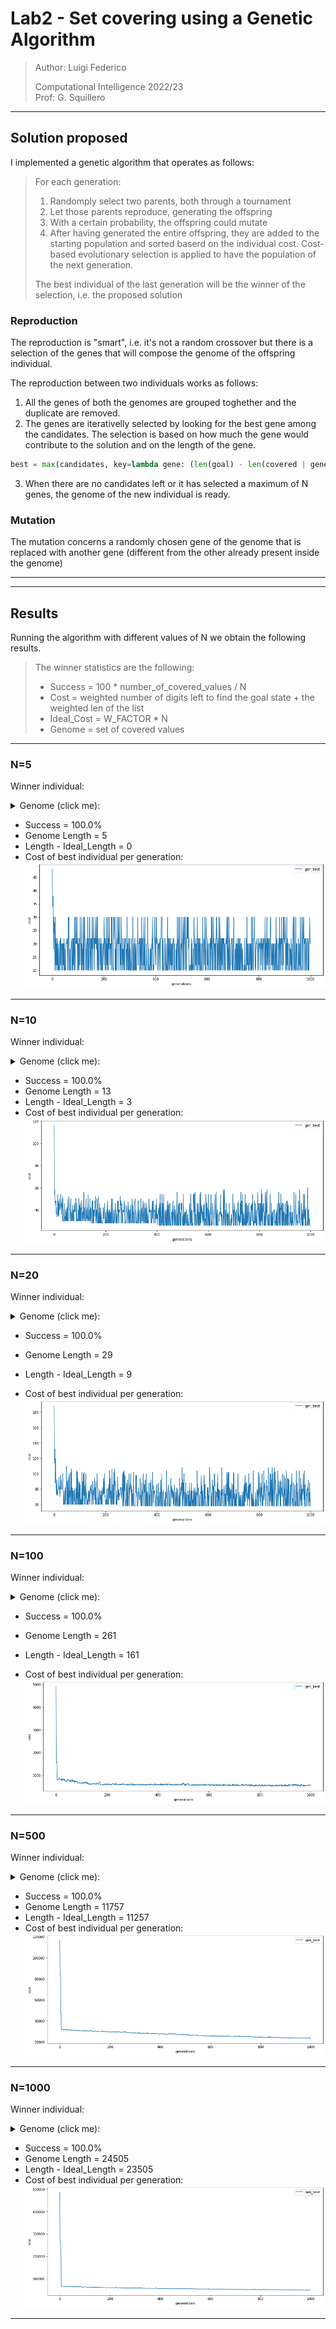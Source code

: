 
# __Lab2 - Set covering using a Genetic Algorithm__

> Author: Luigi Federico  
>  
> Computational Intelligence 2022/23  
> Prof: G. Squillero

---

## __Solution proposed__

I implemented a genetic algorithm that operates as follows:  
> For each generation:  
> 1. Randomply select two parents, both through a tournament  
> 2. Let those parents reproduce, generating the offspring  
> 3. With a certain probability, the offspring could mutate  
> 4. After having generated the entire offspring, they are added to the starting population and sorted baserd on the individual cost. Cost-based evolutionary selection is applied to have the population of the next generation.  
> 
> The best individual of the last generation will be the winner of the selection, i.e. the proposed solution


### __Reproduction__

The reproduction is "smart", i.e. it's not a random crossover but there is a selection of the genes that will compose the genome of the offspring individual.  

The reproduction between two individuals works as follows:
1. All the genes of both the genomes are grouped toghether and the duplicate are removed.
2. The genes are iterativelly selected by looking for the best gene among the candidates. The selection is based on how much the gene would contribute to the solution and on the length of the gene.
```Python
best = max(candidates, key=lambda gene: (len(goal) - len(covered | gene.values), -len(gene)))
```
3. When there are no candidates left or it has selected a maximum of N genes, the genome of the new individual is ready.

### __Mutation__

The mutation concerns a randomly chosen gene of the genome that is replaced with another gene (different from the other already present inside the genome)


---
---

## __Results__

Running the algorithm with different values of N we obtain the following results.

> The winner statistics are the following:
> - Success = 100 * number_of_covered_values / N
> - Cost = weighted number of digits left to find the goal state + the weighted len of the list
> - Ideal_Cost = W_FACTOR * N 
> - Genome = set of covered values

---

### __N=5__

Winner individual: 

<details>
<summary>Genome (click me):</summary>
[0]
[2]
[4]
[1, 3]
</details>

- Success = 100.0%
- Genome Length = 5
- Length - Ideal_Length = 0
- Cost of best individual per generation:
![Best individuals per generation](./plots/best_gen_5.png)

---

### __N=10__

Winner individual: 

<details>
<summary>Genome (click me):</summary>
[6]
[0, 3]
[6, 9]
[2, 7, 8]
[0, 4]
[1, 3, 5]
</details>

- Success = 100.0%
- Genome Length = 13
- Length - Ideal_Length = 3
- Cost of best individual per generation:
![Best individuals per generation](./plots/best_gen_10.png)

---

### __N=20__

Winner individual: 

<details>
<summary>Genome (click me):</summary>
[5, 8, 16]
[0, 1, 2, 7]
[4, 7, 8]
[3, 6, 7, 13, 15]
[3, 6, 7, 10, 14, 17]
[2, 3, 9, 11, 12, 17, 18, 19]
</details>

- Success = 100.0%
- Genome Length = 29
- Length - Ideal_Length = 9

- Cost of best individual per generation:
![Best individuals per generation](./plots/best_gen_20.png)

---

### __N=100__

Winner individual: 

<details>
<summary>Genome (click me):</summary>
[2, 3, 14, 15, 19, 20, 24, 27, 32, 41, 46, 65, 66, 68, 77, 94, 97]
[1, 5, 11, 15, 19, 20, 21, 31, 35, 47, 50, 60, 63, 74, 76, 88, 98]
[3, 11, 13, 16, 23, 34, 39, 45, 46, 52, 55, 56, 57, 65, 70, 71, 97]
[2, 8, 18, 20, 22, 23, 24, 36, 39, 50, 58, 62, 63, 72, 77, 82, 87, 93]
[2, 10, 12, 16, 29, 31, 34, 38, 52, 57, 70, 71, 72, 75, 81, 83, 86, 97]
[0, 1, 5, 7, 12, 27, 34, 43, 48, 54, 60, 62, 66, 74, 77, 85, 96, 97]
[0, 2, 14, 18, 23, 30, 37, 45, 53, 54, 63, 65, 68, 73, 76, 78, 80, 85, 91]
[4, 9, 10, 12, 15, 25, 29, 33, 35, 37, 42, 45, 46, 56, 64, 65, 69, 82, 86]
[9, 11, 12, 14, 19, 29, 32, 33, 37, 58, 63, 65, 73, 82, 85, 92, 99]
[1, 3, 11, 19, 20, 26, 33, 41, 50, 55, 69, 70, 73, 75, 79, 80, 90, 97, 98]
[6, 12, 15, 18, 20, 24, 30, 31, 34, 37, 40, 41, 49, 53, 57, 59, 73, 78, 92, 97]
[1, 7, 15, 17, 20, 22, 33, 39, 44, 58, 63, 66, 77, 78, 84, 85, 89, 90, 92, 94]
[3, 4, 7, 11, 13, 15, 24, 27, 28, 32, 36, 44, 57, 67, 76, 79, 81, 84, 87, 90, 92]
[6, 10, 16, 17, 25, 33, 43, 50, 51, 55, 60, 61, 62, 64, 70, 71, 73, 89, 95, 97, 99]
</details>

- Success = 100.0%
- Genome Length = 261
- Length - Ideal_Length = 161

- Cost of best individual per generation:
![Best individuals per generation](./plots/best_gen_100.png)

---

### __N=500__

Winner individual: 

<details>
<summary>Genome (click me):</summary>
[11, 16, 17, 20, 24, 38, 60, 66, 75, 78, 79, 86, 102, 108, 117, 120, 122, 126, 134, 138, 139, 140, 141, 142, 151, 155, 157, 158, 178, 191, 197, 200, 201, 204, 206, 211, 224, 227, 232, 239, 242, 248, 249, 258, 260, 261, 265, 266, 267, 268, 275, 277, 278, 279, 294, 296, 304, 306, 308, 321, 322, 336, 348, 353, 355, 359, 370, 372, 380, 383, 387, 388, 392, 395, 403, 411, 417, 419, 422, 455, 464, 485, 486, 493, 494, 498]
[3, 14, 33, 37, 38, 52, 62, 66, 69, 79, 83, 109, 113, 117, 118, 119, 126, 141, 147, 151, 169, 188, 196, 203, 208, 210, 216, 217, 223, 225, 228, 229, 240, 241, 256, 257, 261, 262, 272, 285, 287, 288, 301, 312, 313, 322, 323, 331, 333, 334, 336, 338, 339, 342, 352, 354, 357, 362, 367, 376, 377, 378, 380, 384, 385, 386, 389, 397, 402, 409, 415, 416, 418, 427, 431, 434, 436, 437, 439, 441, 451, 454, 463, 471, 484, 485, 486, 492, 497, 499]
[0, 12, 14, 19, 36, 46, 56, 57, 61, 66, 77, 78, 82, 88, 91, 104, 106, 113, 116, 117, 122, 124, 137, 139, 143, 145, 149, 151, 159, 168, 170, 187, 190, 191, 206, 207, 215, 220, 226, 230, 231, 249, 268, 278, 279, 282, 287, 289, 303, 314, 326, 331, 335, 347, 348, 350, 353, 355, 366, 375, 378, 382, 384, 389, 396, 397, 400, 404, 405, 409, 417, 426, 432, 435, 436, 443, 444, 449, 451, 458, 465, 468, 472, 474, 481, 483, 484, 486, 487, 498]
[0, 16, 17, 20, 21, 25, 34, 37, 39, 48, 65, 69, 89, 91, 93, 100, 102, 103, 121, 139, 152, 157, 162, 171, 175, 178, 181, 186, 187, 204, 207, 214, 220, 224, 226, 232, 247, 250, 256, 258, 261, 264, 276, 282, 284, 285, 286, 288, 290, 292, 295, 306, 308, 311, 313, 314, 319, 320, 321, 325, 331, 336, 337, 340, 343, 351, 357, 364, 380, 391, 393, 404, 405, 406, 414, 417, 418, 422, 424, 426, 430, 435, 436, 440, 443, 454, 465, 471, 493, 498]
[1, 8, 16, 28, 34, 45, 46, 68, 75, 79, 84, 85, 89, 92, 95, 109, 110, 118, 119, 123, 124, 129, 133, 141, 142, 143, 146, 153, 154, 157, 161, 173, 175, 181, 188, 190, 191, 192, 196, 198, 204, 206, 210, 216, 230, 232, 233, 236, 246, 248, 254, 256, 269, 272, 273, 280, 282, 294, 298, 300, 302, 307, 314, 316, 319, 328, 333, 343, 348, 354, 359, 360, 362, 364, 367, 368, 373, 375, 379, 400, 426, 429, 437, 439, 442, 444, 448, 453, 465, 468]
[2, 6, 8, 9, 12, 18, 23, 28, 50, 53, 56, 70, 71, 80, 83, 85, 106, 113, 115, 116, 125, 126, 129, 147, 152, 157, 160, 161, 165, 169, 172, 174, 175, 180, 182, 188, 195, 196, 197, 210, 213, 219, 223, 252, 264, 267, 270, 272, 277, 284, 287, 289, 300, 303, 310, 313, 320, 327, 343, 359, 362, 363, 372, 374, 381, 386, 390, 393, 396, 398, 399, 421, 433, 436, 443, 451, 452, 461, 464, 468, 476, 477, 479, 480, 485, 488, 489, 490, 491, 493, 496]
[2, 3, 8, 15, 23, 29, 30, 36, 40, 46, 48, 49, 55, 64, 78, 85, 94, 97, 98, 102, 113, 122, 128, 137, 143, 150, 157, 158, 168, 179, 191, 192, 195, 207, 212, 214, 217, 230, 232, 237, 241, 248, 252, 253, 260, 271, 272, 273, 282, 289, 292, 296, 298, 301, 303, 312, 315, 316, 318, 320, 321, 329, 332, 349, 351, 354, 361, 367, 368, 374, 375, 378, 384, 389, 392, 396, 402, 404, 406, 408, 416, 422, 423, 439, 445, 456, 472, 473, 485, 490, 495]
[1, 16, 20, 21, 26, 29, 34, 45, 50, 54, 56, 57, 59, 61, 71, 72, 79, 84, 85, 86, 87, 88, 91, 94, 100, 101, 104, 108, 118, 119, 129, 143, 144, 146, 163, 166, 171, 178, 187, 194, 199, 200, 210, 217, 219, 227, 235, 239, 240, 241, 246, 250, 251, 254, 270, 275, 285, 295, 313, 318, 321, 323, 333, 336, 345, 346, 357, 376, 377, 380, 383, 389, 394, 395, 399, 401, 410, 420, 423, 424, 427, 441, 443, 447, 448, 467, 470, 474, 483, 488, 489, 499]
[14, 18, 20, 26, 46, 55, 74, 78, 81, 91, 95, 97, 102, 106, 130, 133, 134, 139, 143, 145, 154, 171, 176, 182, 185, 190, 192, 195, 198, 200, 205, 208, 213, 214, 223, 231, 234, 237, 241, 248, 253, 256, 260, 263, 268, 271, 276, 277, 281, 282, 283, 284, 291, 294, 295, 298, 303, 310, 318, 324, 327, 331, 335, 337, 344, 346, 351, 353, 369, 371, 386, 391, 395, 396, 397, 399, 407, 413, 417, 419, 422, 424, 435, 450, 458, 459, 464, 474, 475, 478, 484, 487]
[17, 22, 38, 42, 45, 49, 50, 55, 57, 75, 80, 82, 83, 85, 88, 95, 99, 102, 105, 108, 114, 117, 124, 128, 136, 140, 141, 145, 148, 152, 154, 155, 156, 157, 161, 165, 167, 170, 171, 181, 193, 194, 197, 205, 214, 219, 222, 237, 246, 261, 264, 273, 276, 278, 280, 283, 289, 296, 300, 302, 308, 309, 325, 326, 327, 329, 331, 332, 334, 338, 347, 353, 358, 360, 378, 392, 394, 400, 405, 406, 412, 415, 422, 425, 427, 428, 437, 444, 447, 449, 452, 455, 473]
[4, 13, 20, 21, 22, 29, 32, 38, 39, 42, 48, 49, 53, 54, 56, 57, 77, 78, 80, 88, 90, 92, 99, 104, 114, 119, 125, 132, 134, 139, 151, 152, 158, 161, 162, 167, 171, 173, 190, 193, 199, 205, 209, 213, 220, 222, 223, 237, 255, 261, 263, 271, 273, 274, 275, 278, 282, 284, 293, 297, 298, 302, 318, 319, 328, 330, 335, 339, 340, 342, 358, 360, 364, 368, 370, 383, 387, 389, 390, 391, 400, 415, 419, 423, 424, 435, 436, 438, 445, 452, 457, 466, 486, 488]
[1, 17, 18, 24, 26, 30, 32, 39, 41, 42, 45, 46, 55, 58, 61, 67, 71, 77, 79, 80, 83, 88, 90, 100, 103, 111, 119, 122, 131, 136, 149, 155, 159, 160, 161, 165, 167, 168, 171, 177, 179, 187, 193, 194, 207, 210, 212, 223, 224, 226, 239, 242, 243, 245, 246, 251, 254, 256, 259, 261, 270, 274, 290, 302, 303, 307, 312, 316, 318, 320, 325, 338, 344, 346, 355, 368, 375, 383, 394, 396, 404, 408, 418, 427, 428, 450, 452, 458, 466, 467, 468, 471, 472, 478, 479]
[2, 7, 19, 29, 43, 44, 61, 69, 77, 78, 80, 83, 95, 96, 105, 108, 120, 122, 124, 128, 134, 138, 139, 141, 142, 148, 158, 181, 188, 193, 197, 198, 199, 204, 212, 218, 219, 234, 240, 245, 246, 247, 250, 256, 260, 261, 268, 269, 273, 283, 284, 289, 291, 294, 301, 305, 307, 311, 314, 317, 321, 328, 333, 334, 336, 346, 349, 354, 363, 367, 377, 382, 386, 388, 391, 423, 425, 436, 446, 448, 452, 454, 455, 458, 460, 464, 467, 471, 476, 478, 479, 484, 488, 490, 494]
[17, 20, 24, 30, 31, 38, 42, 45, 56, 58, 61, 63, 67, 70, 78, 87, 90, 94, 100, 101, 102, 103, 104, 109, 116, 117, 124, 127, 138, 141, 151, 164, 165, 168, 170, 175, 180, 183, 188, 201, 202, 205, 207, 210, 217, 219, 222, 224, 227, 229, 235, 264, 265, 282, 286, 292, 299, 302, 307, 312, 316, 322, 323, 324, 327, 333, 346, 347, 358, 361, 372, 373, 374, 375, 376, 382, 386, 391, 392, 406, 415, 424, 425, 427, 430, 434, 436, 440, 446, 450, 460, 464, 469, 474, 492, 498]
[2, 6, 10, 12, 19, 30, 31, 33, 41, 56, 62, 70, 79, 82, 83, 84, 85, 90, 94, 101, 105, 111, 117, 123, 129, 130, 139, 140, 143, 150, 151, 152, 158, 166, 167, 184, 194, 199, 204, 206, 213, 217, 223, 239, 253, 256, 260, 278, 283, 284, 290, 293, 297, 298, 301, 307, 310, 316, 321, 322, 333, 344, 345, 347, 349, 353, 356, 367, 373, 379, 383, 399, 404, 405, 406, 409, 422, 423, 427, 432, 435, 464, 468, 469, 471, 475, 476, 478, 482, 484, 488, 489, 491, 494, 496, 497]
[19, 34, 35, 40, 42, 43, 44, 48, 59, 73, 81, 83, 84, 103, 104, 105, 117, 126, 128, 132, 138, 143, 147, 162, 175, 183, 192, 195, 199, 200, 205, 219, 220, 228, 234, 241, 243, 247, 248, 253, 256, 257, 259, 260, 263, 266, 268, 276, 281, 286, 288, 297, 299, 308, 312, 313, 314, 317, 321, 329, 331, 336, 345, 349, 350, 353, 354, 356, 361, 362, 365, 367, 372, 380, 381, 382, 389, 390, 398, 411, 414, 418, 427, 432, 434, 441, 442, 445, 447, 454, 461, 467, 470, 471, 481, 487, 496]
[0, 5, 6, 10, 12, 22, 23, 24, 32, 33, 34, 38, 44, 53, 56, 62, 65, 66, 68, 75, 78, 94, 96, 98, 102, 104, 107, 109, 118, 120, 129, 130, 134, 143, 144, 149, 150, 155, 156, 157, 159, 170, 172, 182, 184, 187, 202, 210, 216, 217, 228, 229, 233, 240, 241, 244, 253, 256, 265, 272, 278, 281, 290, 292, 293, 305, 310, 322, 323, 324, 328, 329, 340, 347, 348, 350, 354, 361, 369, 370, 381, 386, 388, 389, 405, 412, 431, 437, 440, 441, 445, 468, 469, 491, 492, 497, 499]
[0, 2, 3, 5, 7, 18, 26, 32, 38, 40, 46, 47, 51, 55, 56, 64, 68, 73, 76, 78, 81, 95, 111, 115, 121, 124, 133, 145, 147, 152, 156, 159, 164, 173, 174, 175, 176, 179, 186, 188, 190, 193, 196, 199, 203, 212, 216, 217, 219, 222, 223, 226, 229, 236, 237, 244, 246, 268, 277, 284, 288, 293, 300, 307, 310, 313, 327, 330, 338, 340, 342, 345, 346, 349, 359, 360, 367, 374, 376, 392, 401, 405, 407, 419, 420, 431, 434, 444, 451, 458, 459, 470, 472, 479, 480, 489, 498]
[1, 4, 6, 9, 11, 13, 24, 26, 31, 34, 41, 46, 56, 68, 71, 72, 78, 86, 88, 90, 91, 104, 109, 113, 124, 125, 130, 135, 136, 137, 156, 173, 175, 177, 182, 188, 196, 198, 204, 206, 208, 209, 214, 220, 221, 222, 223, 241, 243, 250, 253, 273, 280, 281, 284, 286, 287, 288, 292, 308, 309, 310, 311, 318, 323, 330, 336, 339, 360, 361, 364, 368, 383, 392, 394, 395, 397, 403, 405, 407, 408, 414, 416, 417, 420, 423, 439, 442, 445, 447, 450, 462, 469, 470, 473, 489, 494]
[2, 10, 15, 25, 27, 45, 47, 51, 61, 64, 70, 85, 88, 98, 100, 108, 116, 120, 124, 125, 129, 134, 135, 156, 158, 161, 165, 171, 172, 178, 181, 182, 183, 190, 192, 193, 198, 203, 212, 216, 230, 234, 240, 253, 270, 281, 282, 287, 300, 310, 311, 314, 319, 322, 325, 331, 332, 352, 354, 355, 360, 366, 374, 376, 378, 382, 384, 386, 388, 390, 391, 392, 398, 418, 420, 423, 430, 433, 436, 449, 452, 456, 457, 458, 460, 462, 464, 467, 473, 476, 477, 478, 480, 487, 490, 491, 493]
...
[1, 9, 10, 15, 17, 21, 23, 25, 34, 36, 38, 39, 45, 46, 49, 50, 51, 53, 56, 60, 62, 63, 67, 68, 70, 75, 76, 79, 80, 99, 100, 104, 115, 117, 121, 122, 124, 125, 134, 137, 145, 146, 154, 155, 156, 157, 161, 162, 165, 166, 176, 178, 184, 190, 191, 192, 196, 201, 202, 206, 208, 214, 221, 224, 226, 231, 234, 238, 239, 240, 242, 243, 249, 251, 254, 255, 259, 264, 266, 267, 272, 274, 279, 280, 281, 283, 285, 288, 289, 292, 293, 297, 304, 306, 308, 309, 313, 314, 318, 319, 328, 330, 331, 340, 343, 346, 347, 349, 350, 354, 358, 362, 363, 365, 371, 378, 380, 381, 382, 385, 387, 391, 394, 395, 400, 402, 405, 408, 410, 412, 413, 414, 416, 419, 424, 425, 429, 432, 435, 439, 440, 442, 448, 454, 455, 461, 463, 467, 470, 471, 473, 477, 479, 480, 485, 488, 489, 491, 493, 495]
[1, 2, 3, 4, 7, 8, 9, 10, 11, 19, 27, 29, 33, 34, 36, 40, 45, 48, 49, 52, 54, 55, 56, 62, 64, 66, 67, 68, 70, 73, 76, 82, 85, 90, 97, 98, 102, 106, 107, 113, 119, 120, 128, 130, 131, 138, 141, 142, 143, 144, 145, 149, 151, 152, 154, 163, 168, 169, 170, 171, 175, 177, 179, 183, 185, 193, 196, 197, 202, 207, 209, 210, 212, 216, 222, 225, 226, 227, 229, 230, 232, 239, 247, 248, 250, 253, 255, 265, 268, 272, 273, 274, 275, 280, 283, 284, 285, 289, 295, 297, 300, 301, 302, 315, 317, 322, 328, 330, 332, 333, 334, 341, 343, 349, 351, 353, 354, 364, 368, 370, 371, 372, 373, 375, 377, 384, 385, 387, 388, 390, 391, 394, 396, 398, 399, 404, 410, 411, 416, 418, 419, 421, 423, 425, 427, 428, 430, 433, 435, 437, 446, 447, 449, 452, 453, 454, 455, 459, 461, 463, 472, 476, 477, 478, 480, 481, 482, 483, 490, 494, 497]
[2, 3, 5, 6, 7, 9, 13, 14, 15, 17, 19, 20, 22, 24, 26, 29, 31, 34, 39, 40, 41, 45, 48, 49, 52, 55, 56, 57, 58, 61, 62, 64, 67, 68, 69, 70, 84, 91, 97, 99, 100, 101, 107, 109, 112, 113, 119, 123, 124, 127, 131, 132, 136, 138, 140, 142, 145, 146, 154, 160, 161, 165, 169, 170, 171, 172, 175, 177, 178, 180, 182, 187, 190, 198, 199, 201, 202, 203, 205, 208, 211, 215, 218, 219, 222, 226, 228, 231, 232, 242, 244, 247, 248, 251, 252, 254, 258, 260, 261, 266, 267, 269, 270, 271, 272, 280, 285, 288, 289, 292, 294, 296, 303, 307, 311, 312, 316, 318, 319, 328, 332, 337, 349, 359, 362, 365, 366, 368, 369, 370, 372, 375, 378, 380, 384, 386, 387, 388, 391, 395, 396, 400, 404, 406, 410, 411, 414, 418, 420, 422, 426, 428, 431, 433, 434, 435, 437, 441, 448, 451, 452, 454, 458, 461, 463, 466, 468, 471, 473, 475, 479, 480, 486, 487, 491, 493, 494, 496]
[0, 1, 3, 7, 12, 15, 22, 23, 26, 28, 41, 43, 49, 50, 53, 57, 58, 60, 61, 62, 66, 70, 74, 76, 78, 80, 81, 84, 85, 89, 91, 94, 95, 97, 100, 101, 104, 107, 111, 116, 122, 123, 127, 129, 130, 132, 133, 135, 138, 140, 143, 147, 153, 157, 159, 160, 162, 163, 164, 166, 168, 170, 171, 172, 177, 178, 183, 190, 193, 194, 196, 201, 209, 213, 216, 218, 221, 223, 224, 226, 227, 229, 232, 233, 234, 239, 241, 246, 250, 252, 257, 261, 262, 263, 264, 265, 266, 267, 268, 269, 273, 278, 279, 284, 285, 286, 290, 291, 292, 296, 297, 298, 299, 300, 302, 305, 308, 309, 311, 312, 318, 320, 321, 323, 326, 327, 330, 332, 334, 335, 337, 338, 340, 343, 347, 352, 353, 354, 355, 359, 360, 361, 363, 364, 365, 366, 372, 373, 379, 386, 388, 389, 390, 393, 395, 396, 397, 400, 404, 405, 406, 407, 410, 411, 415, 417, 419, 422, 433, 435, 437, 445, 446, 452, 453, 454, 456, 458, 460, 461, 463, 464, 465, 467, 470, 472, 473, 476, 478, 481, 484, 491, 492, 494, 495]
</details>

- Success = 100.0%
- Genome Length = 11757
- Length - Ideal_Length = 11257
- Cost of best individual per generation:
![Best individuals per generation](./plots/best_gen_500.png)

---

### __N=1000__

Winner individual: 

<details>
<summary>Genome (click me):</summary>
[0, 1, 9, 18, 20, 36, 48, 62, 71, 73, 79, 80, 93, 94, 108, 110, 123, 128, 131, 132, 143, 155, 167, 170, 176, 193, 198, 208, 210, 225, 232, 236, 238, 254, 260, 266, 267, 268, 282, 288, 314, 316, 317, 320, 322, 333, 335, 338, 342, 345, 357, 358, 360, 362, 364, 382, 383, 386, 387, 391, 396, 408, 409, 417, 426, 427, 429, 430, 431, 434, 435, 440, 444, 450, 455, 459, 472, 473, 484, 485, 489, 491, 496, 498, 499, 504, 513, 514, 516, 521, 522, 526, 553, 559, 571, 574, 580, 590, 598, 602, 607, 608, 619, 625, 633, 641, 649, 656, 672, 673, 679, 685, 710, 711, 714, 720, 727, 732, 734, 742, 759, 762, 764, 766, 767, 776, 779, 784, 785, 787, 793, 800, 807, 815, 817, 820, 826, 828, 830, 836, 837, 841, 842, 843, 844, 851, 859, 863, 869, 874, 880, 881, 886, 888, 893, 897, 899, 901, 902, 905, 909, 919, 927, 928, 932, 935, 944, 947, 948, 951, 962, 964, 969, 978, 996, 999]
[8, 9, 22, 23, 33, 36, 39, 46, 49, 50, 55, 60, 64, 65, 66, 68, 76, 77, 78, 103, 108, 112, 118, 128, 133, 134, 136, 141, 146, 147, 155, 175, 183, 186, 196, 198, 203, 204, 210, 217, 222, 226, 229, 281, 283, 295, 296, 299, 306, 309, 312, 316, 328, 330, 331, 334, 335, 343, 346, 354, 356, 358, 361, 377, 392, 399, 414, 420, 423, 428, 429, 433, 435, 439, 444, 446, 447, 449, 455, 456, 457, 461, 466, 476, 477, 478, 484, 487, 501, 502, 504, 516, 517, 518, 521, 526, 536, 547, 552, 557, 560, 568, 570, 588, 590, 606, 609, 611, 617, 618, 622, 624, 627, 637, 639, 640, 643, 644, 648, 663, 668, 673, 678, 680, 686, 688, 691, 693, 696, 710, 719, 720, 727, 730, 737, 742, 748, 749, 761, 769, 779, 805, 808, 813, 822, 834, 838, 843, 845, 846, 847, 852, 856, 859, 862, 871, 875, 882, 884, 890, 899, 902, 907, 910, 916, 925, 935, 936, 937, 942, 953, 959, 967, 983, 985, 993, 998]
[0, 1, 11, 20, 22, 33, 34, 38, 49, 57, 60, 69, 74, 75, 76, 79, 90, 92, 95, 103, 106, 107, 110, 113, 130, 133, 139, 144, 145, 151, 161, 164, 166, 170, 171, 174, 178, 179, 181, 186, 192, 206, 214, 224, 226, 228, 230, 238, 243, 255, 262, 267, 271, 301, 309, 314, 316, 324, 325, 326, 327, 330, 331, 339, 343, 344, 346, 348, 350, 355, 358, 359, 360, 365, 373, 382, 384, 387, 395, 400, 405, 423, 429, 447, 448, 457, 462, 489, 490, 494, 498, 502, 504, 508, 538, 539, 555, 559, 560, 575, 576, 577, 579, 581, 586, 591, 600, 603, 608, 616, 626, 628, 651, 654, 664, 666, 678, 681, 686, 703, 705, 709, 710, 717, 718, 720, 721, 724, 725, 734, 737, 746, 749, 750, 751, 763, 776, 789, 792, 805, 807, 810, 818, 821, 825, 828, 829, 834, 841, 848, 856, 864, 866, 871, 881, 884, 889, 902, 905, 906, 907, 909, 910, 914, 919, 939, 940, 943, 951, 959, 964, 970, 971, 974, 983, 986, 988, 990, 991, 992, 993, 999]
[4, 5, 10, 14, 17, 28, 29, 45, 49, 68, 74, 76, 79, 90, 91, 107, 112, 114, 118, 124, 128, 129, 130, 137, 143, 144, 145, 156, 157, 159, 171, 176, 180, 186, 190, 199, 201, 207, 209, 219, 220, 222, 230, 234, 237, 254, 261, 267, 277, 283, 296, 298, 300, 308, 309, 310, 312, 313, 316, 318, 325, 326, 330, 332, 335, 341, 342, 346, 355, 358, 367, 368, 370, 372, 373, 386, 395, 408, 413, 419, 421, 426, 428, 431, 442, 454, 463, 464, 469, 470, 472, 475, 477, 478, 479, 486, 491, 494, 500, 504, 518, 531, 536, 537, 541, 544, 553, 560, 575, 576, 585, 587, 595, 596, 601, 614, 617, 622, 636, 639, 644, 657, 660, 679, 681, 703, 715, 718, 719, 732, 740, 741, 750, 754, 765, 766, 768, 772, 773, 777, 780, 781, 782, 783, 789, 793, 800, 807, 808, 821, 824, 834, 839, 840, 857, 880, 885, 887, 888, 894, 897, 903, 904, 912, 913, 917, 918, 922, 930, 933, 938, 950, 953, 955, 957, 963, 979, 982, 988, 991, 996, 998, 999]
[2, 7, 16, 22, 25, 46, 51, 60, 62, 63, 65, 66, 67, 68, 70, 75, 76, 82, 87, 88, 97, 107, 111, 113, 115, 118, 122, 126, 135, 136, 140, 141, 151, 173, 199, 201, 202, 210, 213, 218, 221, 228, 232, 235, 239, 241, 244, 246, 251, 255, 260, 261, 265, 280, 288, 291, 296, 300, 304, 320, 321, 322, 327, 328, 332, 335, 338, 346, 352, 359, 362, 370, 371, 406, 415, 419, 422, 423, 425, 426, 432, 434, 437, 445, 446, 447, 449, 450, 463, 476, 485, 489, 494, 496, 498, 509, 520, 525, 528, 531, 540, 549, 551, 560, 563, 565, 569, 571, 578, 584, 586, 592, 605, 620, 622, 631, 636, 641, 649, 651, 656, 677, 678, 683, 685, 687, 697, 699, 701, 707, 726, 730, 734, 739, 748, 751, 756, 763, 767, 777, 781, 783, 784, 788, 789, 794, 801, 802, 808, 809, 812, 814, 828, 846, 848, 864, 865, 867, 870, 876, 886, 896, 911, 921, 923, 924, 937, 946, 953, 962, 964, 968, 973, 977, 978, 981, 985, 987, 991, 994, 995, 997, 998]
[0, 5, 8, 12, 15, 18, 26, 28, 30, 34, 51, 54, 58, 59, 65, 66, 67, 72, 83, 87, 92, 96, 97, 101, 106, 107, 115, 116, 119, 128, 130, 133, 136, 145, 159, 161, 162, 163, 188, 189, 190, 191, 195, 207, 218, 223, 225, 230, 234, 248, 252, 256, 270, 287, 288, 298, 301, 312, 314, 315, 321, 329, 332, 333, 344, 348, 350, 356, 386, 395, 396, 398, 405, 421, 425, 427, 428, 430, 436, 439, 444, 446, 453, 490, 497, 499, 502, 505, 508, 514, 521, 523, 529, 530, 532, 534, 538, 541, 543, 548, 562, 571, 573, 575, 576, 583, 584, 601, 602, 603, 604, 609, 612, 614, 631, 633, 634, 638, 644, 651, 653, 662, 663, 675, 676, 683, 684, 689, 690, 691, 692, 697, 698, 699, 704, 707, 713, 725, 727, 728, 745, 759, 760, 772, 793, 797, 802, 811, 815, 817, 818, 821, 824, 828, 834, 835, 846, 847, 852, 856, 881, 883, 885, 893, 908, 911, 923, 928, 936, 939, 946, 947, 951, 963, 968, 973, 974, 976, 983, 986, 990, 991, 997]
[10, 15, 32, 35, 43, 46, 50, 68, 75, 76, 78, 79, 84, 88, 90, 91, 92, 103, 113, 118, 119, 126, 129, 130, 131, 132, 141, 142, 149, 150, 168, 192, 197, 200, 206, 207, 211, 222, 239, 242, 250, 253, 256, 258, 263, 264, 269, 281, 282, 284, 298, 311, 313, 317, 322, 333, 336, 337, 338, 341, 349, 356, 359, 362, 366, 373, 374, 376, 386, 391, 396, 402, 406, 410, 416, 423, 433, 436, 438, 439, 444, 448, 450, 452, 455, 456, 458, 475, 479, 484, 486, 487, 489, 498, 507, 514, 516, 519, 524, 527, 528, 537, 539, 541, 542, 547, 548, 562, 575, 577, 582, 586, 593, 594, 596, 597, 599, 606, 618, 620, 625, 634, 643, 651, 673, 682, 684, 687, 690, 692, 695, 699, 704, 721, 727, 731, 734, 743, 753, 768, 770, 772, 773, 776, 777, 782, 788, 794, 796, 803, 806, 807, 814, 819, 822, 825, 830, 838, 841, 844, 851, 852, 859, 865, 872, 884, 892, 895, 908, 912, 919, 923, 927, 932, 934, 935, 939, 942, 960, 963, 964, 971, 980, 998]
[7, 8, 13, 15, 19, 21, 22, 32, 34, 35, 47, 49, 68, 71, 74, 82, 83, 89, 92, 95, 100, 127, 128, 129, 133, 148, 150, 169, 185, 189, 194, 199, 201, 205, 209, 221, 232, 234, 235, 236, 237, 239, 240, 243, 252, 253, 258, 268, 269, 271, 273, 276, 284, 286, 289, 292, 295, 296, 300, 314, 318, 333, 336, 344, 346, 352, 356, 357, 359, 396, 411, 420, 426, 428, 431, 434, 435, 441, 442, 447, 449, 457, 459, 460, 461, 467, 469, 470, 473, 475, 480, 486, 497, 499, 502, 506, 512, 513, 520, 521, 522, 524, 531, 532, 535, 553, 554, 561, 567, 572, 574, 585, 594, 597, 599, 626, 635, 640, 645, 655, 656, 665, 673, 679, 684, 687, 714, 721, 732, 736, 738, 739, 740, 746, 760, 762, 764, 768, 788, 791, 793, 794, 796, 815, 819, 820, 823, 828, 831, 839, 842, 846, 847, 856, 859, 863, 865, 880, 882, 885, 890, 893, 894, 903, 906, 910, 916, 937, 940, 945, 955, 957, 960, 967, 974, 975, 977, 979, 980, 982, 992, 993, 994, 997]
[5, 14, 34, 35, 36, 44, 50, 64, 69, 73, 75, 76, 84, 85, 90, 101, 103, 104, 107, 109, 110, 113, 122, 123, 125, 126, 131, 133, 140, 145, 154, 165, 167, 171, 173, 178, 185, 189, 196, 198, 205, 212, 216, 220, 235, 243, 247, 249, 257, 259, 266, 281, 287, 291, 301, 305, 307, 310, 314, 320, 321, 330, 340, 341, 342, 352, 358, 369, 371, 382, 386, 387, 403, 404, 411, 412, 415, 418, 420, 427, 433, 439, 444, 446, 452, 453, 460, 463, 469, 471, 484, 490, 493, 496, 498, 503, 512, 513, 514, 522, 535, 546, 553, 555, 567, 570, 588, 592, 593, 599, 601, 613, 615, 616, 621, 626, 627, 630, 632, 640, 642, 665, 666, 672, 682, 683, 691, 697, 700, 708, 714, 717, 721, 724, 726, 734, 735, 740, 742, 767, 769, 774, 781, 784, 787, 793, 803, 810, 821, 828, 840, 854, 856, 864, 867, 871, 888, 889, 898, 899, 902, 912, 914, 922, 923, 927, 932, 934, 935, 950, 951, 952, 953, 954, 957, 960, 961, 970, 971, 976, 983, 985, 987, 997]
[0, 12, 16, 18, 33, 36, 49, 51, 55, 57, 59, 60, 63, 66, 67, 70, 71, 81, 89, 106, 114, 118, 121, 122, 124, 152, 153, 155, 156, 163, 168, 181, 186, 191, 199, 207, 208, 221, 224, 225, 239, 245, 259, 262, 263, 275, 277, 283, 291, 300, 303, 315, 318, 329, 332, 335, 339, 340, 356, 360, 363, 386, 391, 393, 396, 401, 406, 407, 412, 415, 422, 427, 430, 441, 442, 443, 450, 453, 456, 457, 460, 463, 466, 470, 471, 472, 480, 490, 499, 501, 502, 514, 516, 520, 523, 525, 529, 534, 540, 543, 547, 548, 550, 552, 554, 556, 562, 576, 581, 583, 587, 589, 590, 592, 604, 608, 610, 618, 619, 623, 630, 636, 650, 655, 656, 657, 664, 672, 673, 685, 689, 690, 697, 703, 712, 726, 729, 730, 744, 749, 758, 768, 770, 779, 783, 794, 796, 798, 814, 821, 822, 830, 831, 832, 833, 847, 849, 852, 855, 860, 862, 867, 869, 872, 875, 878, 879, 883, 888, 890, 893, 894, 896, 912, 920, 928, 942, 952, 956, 960, 961, 963, 967, 970, 973, 990]
[17, 19, 20, 30, 31, 35, 46, 50, 53, 61, 62, 65, 67, 68, 78, 87, 103, 104, 106, 107, 111, 114, 124, 125, 129, 133, 137, 140, 144, 172, 176, 182, 184, 186, 188, 189, 195, 198, 200, 204, 210, 211, 216, 219, 234, 235, 244, 249, 252, 253, 262, 263, 265, 267, 276, 281, 290, 318, 320, 327, 328, 338, 354, 361, 371, 374, 375, 376, 382, 384, 387, 392, 400, 407, 415, 419, 438, 444, 447, 449, 452, 463, 468, 470, 479, 503, 507, 510, 516, 522, 527, 532, 533, 536, 541, 542, 553, 557, 569, 571, 582, 584, 591, 592, 594, 596, 597, 601, 609, 610, 620, 622, 627, 644, 653, 654, 658, 667, 669, 679, 688, 690, 691, 694, 695, 702, 722, 735, 736, 740, 743, 745, 748, 754, 756, 759, 762, 767, 772, 777, 779, 785, 788, 789, 793, 805, 815, 820, 827, 830, 834, 849, 855, 856, 857, 858, 859, 864, 871, 884, 889, 909, 912, 916, 920, 921, 923, 932, 933, 937, 944, 945, 946, 947, 951, 962, 963, 966, 968, 973, 977, 981, 989, 990, 993, 996, 998]
[1, 3, 13, 14, 15, 17, 20, 29, 37, 57, 65, 67, 72, 73, 75, 87, 91, 110, 113, 118, 123, 127, 144, 147, 157, 164, 166, 168, 171, 173, 176, 186, 198, 201, 203, 217, 219, 222, 225, 232, 244, 249, 254, 262, 266, 268, 276, 280, 285, 301, 316, 318, 320, 329, 330, 340, 341, 344, 348, 350, 361, 362, 363, 368, 388, 389, 394, 397, 402, 403, 406, 408, 410, 422, 424, 425, 430, 436, 441, 447, 450, 453, 455, 469, 470, 471, 475, 477, 485, 487, 493, 499, 504, 512, 516, 517, 519, 521, 524, 530, 532, 538, 544, 545, 557, 562, 572, 573, 581, 589, 594, 609, 610, 619, 625, 633, 634, 654, 656, 659, 665, 666, 668, 671, 676, 684, 686, 689, 690, 695, 706, 707, 710, 711, 715, 716, 723, 731, 734, 736, 738, 742, 748, 763, 764, 774, 780, 789, 797, 800, 805, 806, 809, 820, 821, 836, 838, 841, 842, 845, 859, 875, 892, 894, 897, 899, 900, 905, 909, 912, 914, 916, 918, 922, 925, 929, 938, 941, 942, 947, 949, 958, 964, 971, 972, 987, 998]
[3, 10, 12, 17, 18, 34, 38, 40, 41, 43, 48, 50, 56, 58, 59, 71, 74, 75, 77, 78, 82, 85, 91, 99, 105, 115, 120, 133, 137, 146, 148, 165, 166, 167, 172, 184, 190, 193, 194, 196, 207, 214, 216, 220, 225, 228, 232, 242, 243, 247, 250, 269, 272, 275, 287, 289, 290, 292, 294, 299, 301, 305, 307, 315, 319, 320, 324, 327, 329, 330, 339, 340, 342, 343, 346, 353, 354, 373, 379, 384, 398, 406, 412, 414, 419, 427, 428, 430, 431, 433, 442, 445, 472, 482, 485, 498, 499, 500, 502, 506, 507, 535, 545, 551, 552, 553, 555, 562, 565, 569, 580, 595, 610, 620, 628, 636, 639, 659, 670, 678, 686, 692, 696, 697, 699, 700, 702, 704, 708, 709, 713, 728, 735, 738, 746, 749, 753, 754, 760, 773, 778, 779, 780, 785, 787, 796, 797, 800, 808, 813, 816, 819, 829, 832, 838, 841, 842, 846, 848, 849, 853, 854, 856, 864, 868, 873, 880, 889, 890, 892, 897, 909, 916, 917, 919, 920, 935, 936, 942, 945, 948, 950, 957, 972, 977, 980, 995]
[6, 7, 15, 19, 40, 41, 53, 54, 55, 62, 66, 74, 79, 83, 87, 91, 93, 95, 96, 97, 111, 113, 118, 133, 137, 140, 144, 146, 148, 164, 167, 180, 186, 187, 189, 192, 204, 212, 220, 224, 231, 232, 233, 241, 245, 247, 258, 259, 269, 272, 275, 279, 284, 286, 292, 294, 299, 302, 308, 311, 314, 317, 326, 329, 355, 358, 359, 369, 374, 375, 380, 381, 382, 385, 386, 396, 398, 404, 416, 426, 436, 437, 446, 448, 451, 452, 457, 471, 472, 474, 483, 484, 485, 491, 507, 523, 524, 529, 530, 534, 540, 543, 544, 560, 563, 567, 571, 606, 607, 609, 615, 621, 622, 631, 633, 637, 639, 640, 641, 644, 656, 660, 662, 666, 675, 679, 686, 697, 703, 704, 708, 712, 725, 730, 734, 738, 740, 756, 757, 761, 769, 770, 771, 772, 776, 777, 782, 786, 801, 804, 808, 809, 825, 829, 830, 833, 838, 840, 842, 844, 853, 868, 869, 874, 901, 908, 912, 913, 919, 927, 938, 944, 945, 947, 949, 955, 956, 961, 962, 966, 967, 968, 971, 976, 981, 995, 996, 998]
[1, 3, 4, 13, 25, 30, 35, 36, 40, 46, 53, 56, 63, 69, 76, 84, 90, 103, 105, 109, 122, 129, 140, 146, 150, 152, 158, 168, 176, 177, 180, 191, 192, 205, 206, 215, 219, 225, 228, 233, 234, 241, 249, 251, 256, 257, 260, 264, 267, 281, 282, 286, 289, 299, 303, 304, 305, 307, 319, 321, 330, 339, 345, 346, 349, 351, 359, 361, 362, 363, 371, 373, 376, 378, 379, 381, 383, 385, 389, 393, 397, 398, 412, 421, 429, 432, 446, 447, 450, 460, 472, 475, 478, 479, 488, 489, 491, 495, 506, 519, 521, 524, 537, 550, 574, 578, 579, 582, 604, 608, 620, 624, 627, 640, 643, 650, 663, 670, 672, 674, 686, 687, 692, 693, 697, 699, 703, 706, 715, 719, 722, 723, 731, 734, 749, 752, 753, 755, 769, 771, 773, 774, 775, 778, 783, 785, 788, 790, 794, 795, 800, 801, 803, 806, 807, 810, 811, 819, 821, 831, 832, 835, 836, 841, 864, 870, 872, 874, 881, 900, 903, 906, 911, 916, 929, 933, 939, 943, 946, 947, 949, 961, 964, 965, 966, 972, 973, 999]
[2, 3, 6, 10, 11, 14, 16, 26, 27, 37, 39, 43, 49, 51, 57, 61, 68, 70, 76, 77, 80, 99, 101, 108, 110, 116, 117, 119, 125, 131, 135, 140, 143, 144, 151, 157, 158, 159, 160, 161, 166, 167, 172, 173, 175, 178, 193, 197, 204, 205, 206, 213, 240, 251, 253, 260, 261, 264, 266, 269, 273, 277, 278, 298, 309, 311, 312, 317, 321, 325, 333, 339, 342, 351, 354, 355, 356, 358, 361, 370, 378, 382, 393, 416, 428, 430, 435, 437, 445, 448, 450, 455, 457, 462, 463, 474, 489, 491, 518, 543, 559, 561, 562, 564, 565, 567, 571, 573, 585, 587, 592, 593, 616, 626, 638, 639, 640, 642, 648, 662, 663, 670, 672, 689, 695, 696, 699, 702, 714, 722, 723, 726, 730, 738, 751, 760, 763, 765, 774, 792, 793, 797, 800, 804, 805, 808, 812, 813, 814, 816, 818, 819, 824, 825, 827, 829, 833, 834, 839, 850, 852, 858, 859, 861, 862, 866, 868, 869, 871, 873, 878, 893, 897, 899, 904, 915, 924, 926, 928, 930, 934, 946, 947, 958, 967, 987, 990, 999]
[3, 22, 23, 25, 26, 28, 29, 33, 41, 42, 48, 54, 56, 57, 60, 61, 68, 79, 97, 99, 106, 111, 116, 121, 125, 126, 130, 131, 135, 136, 138, 140, 142, 144, 152, 154, 161, 163, 164, 172, 178, 180, 186, 200, 204, 210, 213, 219, 224, 234, 240, 245, 249, 259, 261, 272, 297, 300, 302, 306, 312, 313, 315, 325, 326, 336, 337, 367, 368, 369, 373, 375, 380, 381, 384, 400, 415, 416, 421, 422, 423, 426, 427, 445, 448, 458, 459, 463, 471, 473, 476, 477, 478, 479, 485, 488, 495, 496, 497, 502, 505, 506, 508, 509, 515, 520, 521, 547, 559, 565, 569, 578, 582, 583, 584, 599, 614, 615, 616, 628, 634, 637, 645, 646, 647, 666, 671, 675, 676, 678, 680, 684, 687, 693, 694, 695, 699, 700, 707, 709, 712, 726, 729, 745, 751, 752, 757, 760, 763, 764, 772, 774, 776, 787, 803, 808, 813, 819, 823, 825, 828, 835, 841, 852, 855, 869, 873, 875, 884, 885, 888, 892, 893, 900, 913, 919, 924, 925, 929, 932, 937, 942, 946, 955, 964, 969, 972, 977, 999]
[5, 10, 14, 21, 22, 25, 26, 34, 44, 46, 53, 59, 92, 100, 105, 106, 108, 123, 125, 126, 139, 140, 143, 174, 176, 177, 183, 192, 201, 210, 211, 212, 213, 214, 218, 220, 221, 226, 238, 239, 240, 248, 251, 256, 263, 266, 274, 275, 282, 289, 293, 297, 300, 301, 307, 309, 315, 317, 325, 328, 331, 337, 341, 342, 347, 353, 356, 358, 364, 387, 394, 404, 408, 411, 418, 420, 424, 428, 429, 430, 432, 438, 443, 446, 447, 450, 451, 462, 463, 467, 470, 484, 493, 494, 503, 509, 514, 517, 533, 534, 537, 543, 549, 553, 561, 565, 574, 584, 587, 592, 593, 594, 596, 598, 601, 604, 613, 616, 619, 620, 623, 631, 633, 635, 648, 654, 655, 660, 662, 664, 673, 675, 677, 678, 685, 693, 708, 713, 719, 725, 741, 747, 751, 755, 756, 760, 762, 770, 780, 783, 786, 791, 797, 799, 800, 802, 815, 816, 824, 839, 843, 854, 858, 862, 870, 873, 874, 887, 890, 893, 899, 908, 911, 916, 918, 925, 932, 935, 941, 948, 949, 951, 954, 956, 960, 961, 962, 963, 966, 989]
[0, 2, 5, 24, 26, 27, 37, 44, 52, 63, 67, 68, 71, 72, 73, 74, 77, 85, 89, 106, 112, 117, 128, 136, 137, 138, 146, 151, 159, 167, 168, 172, 173, 174, 176, 191, 201, 205, 211, 212, 215, 225, 228, 229, 239, 271, 276, 282, 287, 289, 293, 295, 298, 307, 308, 312, 313, 314, 318, 324, 328, 351, 362, 363, 372, 394, 405, 408, 416, 418, 422, 426, 427, 430, 434, 439, 445, 448, 451, 454, 461, 465, 480, 485, 486, 488, 491, 494, 499, 504, 512, 513, 515, 521, 527, 533, 536, 541, 547, 556, 564, 571, 572, 574, 581, 583, 586, 593, 594, 598, 603, 610, 616, 619, 624, 632, 635, 637, 641, 650, 665, 674, 675, 676, 677, 697, 705, 712, 713, 715, 722, 723, 728, 729, 733, 746, 750, 758, 773, 783, 788, 802, 803, 804, 811, 812, 814, 818, 824, 830, 836, 839, 841, 844, 847, 850, 852, 855, 861, 864, 870, 873, 876, 882, 886, 894, 902, 908, 910, 911, 912, 914, 919, 922, 927, 933, 935, 936, 944, 971, 973, 975, 980, 982, 984, 986, 989, 995, 996, 997]
[6, 10, 11, 13, 25, 38, 39, 42, 53, 55, 61, 65, 66, 70, 72, 81, 82, 85, 87, 98, 110, 114, 115, 119, 130, 135, 138, 139, 143, 147, 148, 151, 158, 160, 185, 187, 194, 195, 203, 213, 217, 224, 234, 244, 246, 249, 258, 262, 264, 282, 286, 298, 310, 316, 321, 324, 326, 334, 346, 350, 354, 356, 357, 364, 366, 372, 374, 378, 382, 384, 386, 406, 411, 412, 421, 429, 441, 444, 445, 446, 447, 451, 457, 464, 471, 481, 487, 493, 496, 508, 509, 514, 517, 528, 531, 542, 543, 548, 550, 558, 564, 567, 576, 577, 578, 582, 585, 588, 590, 591, 594, 596, 597, 599, 601, 608, 612, 614, 615, 616, 626, 629, 632, 636, 663, 664, 666, 671, 675, 677, 689, 693, 700, 703, 708, 709, 710, 721, 725, 755, 759, 760, 775, 779, 782, 785, 788, 792, 793, 804, 813, 820, 824, 826, 827, 836, 841, 847, 852, 859, 862, 867, 872, 876, 879, 885, 887, 891, 893, 894, 905, 907, 910, 912, 914, 915, 918, 925, 926, 931, 934, 949, 950, 952, 960, 966, 973, 979, 984, 995]
...
[0, 1, 2, 5, 6, 7, 11, 12, 13, 18, 21, 24, 26, 33, 34, 37, 40, 41, 42, 43, 46, 48, 51, 53, 54, 56, 58, 63, 67, 72, 73, 74, 75, 78, 80, 83, 88, 91, 92, 94, 97, 98, 99, 102, 114, 119, 120, 122, 123, 131, 135, 140, 148, 150, 153, 155, 156, 161, 162, 164, 166, 167, 170, 172, 173, 182, 183, 188, 190, 194, 197, 198, 201, 203, 204, 208, 211, 214, 215, 227, 230, 231, 242, 244, 246, 251, 253, 254, 261, 263, 266, 269, 274, 277, 279, 281, 282, 285, 288, 289, 291, 293, 297, 300, 302, 303, 305, 307, 314, 317, 318, 319, 321, 322, 323, 325, 326, 328, 329, 341, 343, 346, 350, 351, 352, 354, 355, 358, 360, 362, 365, 372, 374, 380, 387, 391, 392, 399, 401, 403, 407, 408, 412, 414, 423, 425, 427, 429, 440, 441, 442, 447, 454, 455, 459, 462, 465, 470, 479, 481, 482, 484, 487, 488, 491, 493, 494, 495, 499, 501, 502, 503, 505, 507, 508, 515, 517, 519, 521, 526, 528, 538, 544, 546, 547, 550, 551, 552, 553, 557, 559, 563, 566, 567, 570, 571, 574, 585, 589, 597, 601, 602, 604, 607, 608, 610, 611, 613, 614, 615, 616, 618, 619, 622, 623, 629, 633, 634, 636, 643, 644, 655, 657, 662, 667, 671, 672, 673, 675, 676, 679, 682, 685, 688, 694, 695, 697, 700, 704, 708, 709, 710, 711, 714, 716, 726, 727, 728, 732, 734, 735, 737, 738, 739, 740, 743, 746, 748, 749, 750, 754, 756, 759, 761, 762, 767, 775, 779, 780, 782, 785, 787, 789, 791, 793, 796, 798, 799, 805, 807, 808, 813, 814, 817, 819, 820, 823, 827, 829, 830, 833, 840, 842, 848, 853, 855, 857, 859, 860, 866, 869, 870, 872, 873, 876, 884, 886, 887, 906, 913, 914, 916, 921, 922, 926, 929, 932, 937, 940, 943, 945, 954, 958, 961, 962, 971, 974, 981, 984, 986, 987, 988, 989, 991, 992, 993, 994, 995, 998]
[6, 8, 11, 15, 16, 18, 23, 25, 30, 31, 32, 33, 37, 40, 49, 52, 53, 54, 57, 58, 60, 61, 63, 65, 67, 70, 71, 75, 77, 81, 84, 87, 90, 91, 97, 98, 102, 103, 104, 107, 110, 111, 112, 115, 119, 121, 125, 129, 130, 131, 132, 134, 139, 140, 141, 143, 144, 147, 150, 151, 158, 161, 162, 170, 172, 177, 179, 181, 189, 192, 193, 196, 199, 201, 203, 204, 205, 206, 209, 211, 212, 214, 216, 219, 221, 224, 227, 237, 243, 246, 248, 252, 253, 255, 256, 257, 258, 262, 265, 266, 270, 271, 273, 275, 277, 280, 281, 285, 287, 294, 297, 298, 302, 308, 311, 313, 314, 317, 319, 323, 334, 335, 337, 340, 341, 344, 351, 360, 362, 364, 365, 366, 368, 377, 378, 384, 386, 387, 390, 398, 403, 405, 407, 412, 415, 417, 418, 419, 422, 424, 427, 433, 434, 435, 438, 440, 443, 445, 447, 450, 451, 452, 457, 460, 463, 465, 466, 470, 471, 475, 479, 482, 483, 484, 485, 486, 487, 489, 500, 509, 511, 512, 515, 516, 523, 528, 529, 533, 534, 536, 540, 541, 542, 547, 551, 552, 554, 555, 557, 560, 561, 562, 564, 565, 566, 568, 570, 578, 580, 581, 583, 588, 593, 601, 605, 606, 617, 632, 636, 638, 639, 644, 648, 656, 660, 662, 667, 668, 671, 677, 680, 682, 683, 684, 685, 686, 689, 690, 691, 694, 700, 701, 702, 703, 711, 712, 714, 716, 719, 720, 722, 727, 731, 732, 735, 737, 745, 746, 754, 756, 757, 758, 759, 762, 769, 775, 779, 780, 784, 788, 789, 796, 797, 798, 804, 805, 810, 811, 813, 814, 815, 816, 819, 821, 824, 828, 834, 837, 838, 839, 840, 849, 853, 857, 858, 859, 860, 863, 867, 870, 871, 874, 878, 881, 882, 887, 889, 893, 894, 896, 899, 900, 901, 902, 903, 905, 907, 909, 912, 915, 916, 921, 924, 926, 936, 937, 938, 940, 942, 943, 947, 951, 954, 957, 960, 964, 965, 970, 973, 974, 975, 978, 981, 983, 984, 985, 988, 992, 993, 999]
[3, 5, 7, 9, 12, 13, 15, 17, 20, 25, 30, 31, 32, 35, 39, 41, 43, 45, 47, 49, 51, 53, 61, 67, 69, 70, 72, 76, 77, 78, 84, 87, 93, 94, 98, 100, 104, 105, 106, 108, 114, 123, 124, 125, 129, 135, 136, 138, 144, 146, 149, 154, 158, 159, 161, 164, 166, 170, 175, 176, 177, 185, 190, 191, 192, 203, 206, 208, 212, 214, 215, 218, 219, 221, 223, 225, 227, 228, 232, 237, 240, 241, 244, 245, 247, 253, 254, 255, 264, 266, 267, 268, 269, 270, 271, 274, 277, 279, 285, 287, 288, 289, 291, 294, 295, 296, 297, 301, 304, 308, 311, 314, 315, 317, 318, 321, 327, 328, 333, 334, 338, 340, 341, 346, 348, 351, 352, 359, 360, 363, 365, 367, 368, 369, 371, 372, 377, 388, 390, 392, 394, 397, 398, 401, 403, 407, 408, 409, 411, 414, 415, 417, 419, 421, 428, 432, 433, 438, 441, 444, 449, 454, 458, 467, 471, 472, 473, 478, 482, 486, 488, 489, 492, 497, 501, 503, 504, 505, 506, 507, 508, 519, 522, 525, 527, 530, 531, 532, 535, 536, 542, 545, 551, 552, 556, 560, 563, 564, 566, 569, 572, 575, 580, 586, 590, 591, 593, 594, 595, 596, 604, 606, 608, 616, 622, 625, 626, 631, 634, 640, 643, 646, 650, 655, 657, 659, 660, 663, 664, 668, 670, 672, 675, 678, 679, 681, 686, 689, 692, 694, 697, 699, 700, 702, 706, 708, 713, 718, 719, 722, 723, 727, 728, 729, 733, 735, 737, 739, 740, 751, 759, 760, 762, 763, 768, 771, 772, 773, 776, 780, 781, 785, 787, 788, 790, 794, 800, 802, 803, 805, 806, 808, 811, 813, 817, 819, 820, 821, 823, 824, 825, 829, 830, 841, 842, 847, 849, 852, 853, 854, 855, 856, 857, 860, 865, 866, 867, 871, 874, 875, 877, 878, 879, 885, 888, 889, 895, 902, 904, 905, 907, 913, 915, 923, 924, 926, 936, 937, 938, 939, 941, 945, 950, 953, 954, 955, 959, 960, 962, 963, 965, 970, 971, 977, 980, 982, 985, 990, 991, 992, 997, 999]
[1, 2, 5, 7, 11, 12, 15, 23, 24, 25, 28, 29, 32, 37, 38, 39, 42, 43, 45, 51, 52, 55, 59, 60, 62, 65, 68, 69, 70, 73, 74, 75, 76, 77, 86, 87, 91, 94, 95, 96, 104, 105, 107, 113, 125, 127, 129, 130, 134, 137, 141, 142, 143, 144, 149, 150, 151, 157, 162, 163, 166, 168, 169, 174, 176, 177, 178, 180, 182, 183, 184, 189, 192, 194, 195, 203, 204, 208, 209, 211, 212, 217, 218, 220, 223, 224, 226, 228, 229, 230, 232, 235, 238, 242, 244, 248, 249, 252, 260, 261, 266, 268, 271, 272, 273, 274, 275, 277, 278, 281, 284, 285, 286, 290, 292, 296, 297, 300, 301, 303, 304, 305, 307, 309, 310, 313, 315, 318, 319, 321, 328, 330, 332, 333, 334, 337, 347, 354, 355, 356, 358, 361, 364, 367, 375, 377, 379, 385, 388, 390, 391, 393, 394, 396, 399, 401, 403, 410, 415, 417, 430, 432, 437, 439, 440, 446, 448, 450, 451, 453, 461, 464, 469, 473, 475, 477, 478, 481, 485, 487, 488, 492, 493, 497, 502, 510, 512, 513, 514, 515, 520, 521, 523, 525, 526, 528, 529, 530, 531, 532, 535, 536, 539, 543, 546, 548, 552, 553, 554, 555, 556, 558, 560, 563, 566, 567, 569, 570, 580, 582, 592, 594, 604, 607, 610, 614, 616, 617, 618, 620, 623, 627, 632, 635, 636, 637, 638, 642, 643, 646, 647, 652, 654, 656, 657, 660, 661, 662, 668, 675, 676, 677, 679, 683, 690, 692, 695, 698, 700, 701, 703, 712, 714, 716, 721, 722, 729, 732, 733, 735, 739, 740, 742, 743, 746, 747, 750, 751, 752, 753, 754, 759, 764, 766, 769, 771, 773, 774, 775, 779, 782, 784, 787, 789, 794, 801, 805, 813, 816, 818, 822, 824, 825, 826, 830, 831, 833, 838, 839, 841, 843, 844, 845, 849, 850, 852, 854, 857, 858, 861, 862, 863, 867, 868, 870, 871, 875, 877, 878, 880, 882, 883, 884, 885, 888, 891, 896, 898, 900, 906, 907, 912, 914, 915, 916, 917, 918, 919, 920, 923, 925, 926, 927, 931, 933, 934, 937, 939, 943, 946, 951, 953, 957, 960, 962, 964, 965, 967, 969, 971, 972, 973, 979, 982, 984, 985, 986, 987, 989, 990, 992, 993, 995, 998]
</details>

- Success = 100.0%
- Genome Length = 24505
- Length - Ideal_Length = 23505
- Cost of best individual per generation:
![Best individuals per generation](./plots/best_gen_1000.png)

---
